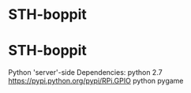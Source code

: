# STH-boppit
# STH-boppit

Python 'server'-side Dependencies: 
python 2.7
https://pypi.python.org/pypi/RPi.GPIO
python pygame
